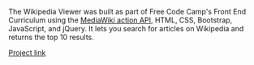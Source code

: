The Wikipedia Viewer was built as part of Free Code Camp's Front End Curriculum using the [MediaWiki action API](https://www.mediawiki.org/wiki/API:Main_page), HTML, CSS, Bootstrap, JavaScript, and jQuery. It lets you search for articles on Wikipedia and returns the top 10 results.

[Project link](http://www.nimalen.com/fcc-frontendprojects/wiki_viewer/)
